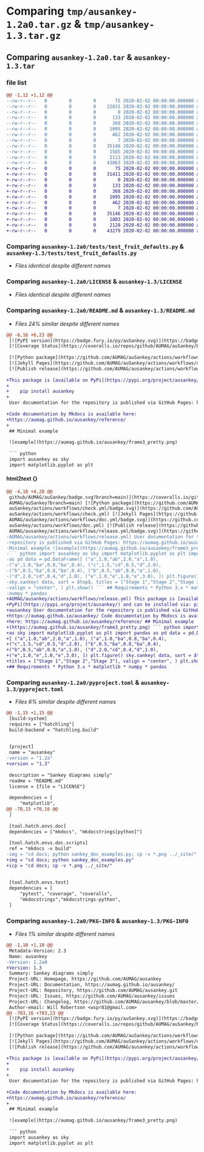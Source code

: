 # Comparing `tmp/ausankey-1.2a0.tar.gz` & `tmp/ausankey-1.3.tar.gz`

## Comparing `ausankey-1.2a0.tar` & `ausankey-1.3.tar`

### file list

```diff
@@ -1,12 +1,12 @@
--rw-r--r--   0        0        0       75 2020-02-02 00:00:00.000000 ausankey-1.2a0/ausankey/__init__.py
--rw-r--r--   0        0        0    22831 2020-02-02 00:00:00.000000 ausankey-1.2a0/ausankey/ausankey.py
--rw-r--r--   0        0        0        0 2020-02-02 00:00:00.000000 ausankey-1.2a0/tests/__init__.py
--rw-r--r--   0        0        0      133 2020-02-02 00:00:00.000000 ausankey-1.2a0/tests/fruit.csv
--rw-r--r--   0        0        0      368 2020-02-02 00:00:00.000000 ausankey-1.2a0/tests/generic_test.py
--rw-r--r--   0        0        0     1095 2020-02-02 00:00:00.000000 ausankey-1.2a0/tests/test_fruit_defaults.py
--rw-r--r--   0        0        0      462 2020-02-02 00:00:00.000000 ausankey-1.2a0/tests/test_fruit_setup.py
--rw-r--r--   0        0        0        7 2020-02-02 00:00:00.000000 ausankey-1.2a0/.gitignore
--rw-r--r--   0        0        0    35146 2020-02-02 00:00:00.000000 ausankey-1.2a0/LICENSE
--rw-r--r--   0        0        0     1585 2020-02-02 00:00:00.000000 ausankey-1.2a0/README.md
--rw-r--r--   0        0        0     2113 2020-02-02 00:00:00.000000 ausankey-1.2a0/pyproject.toml
--rw-r--r--   0        0        0    43063 2020-02-02 00:00:00.000000 ausankey-1.2a0/PKG-INFO
+-rw-r--r--   0        0        0       75 2020-02-02 00:00:00.000000 ausankey-1.3/ausankey/__init__.py
+-rw-r--r--   0        0        0    31411 2020-02-02 00:00:00.000000 ausankey-1.3/ausankey/ausankey.py
+-rw-r--r--   0        0        0        0 2020-02-02 00:00:00.000000 ausankey-1.3/tests/__init__.py
+-rw-r--r--   0        0        0      133 2020-02-02 00:00:00.000000 ausankey-1.3/tests/fruit.csv
+-rw-r--r--   0        0        0      368 2020-02-02 00:00:00.000000 ausankey-1.3/tests/generic_test.py
+-rw-r--r--   0        0        0     1095 2020-02-02 00:00:00.000000 ausankey-1.3/tests/test_fruit_defaults.py
+-rw-r--r--   0        0        0      462 2020-02-02 00:00:00.000000 ausankey-1.3/tests/test_fruit_setup.py
+-rw-r--r--   0        0        0        7 2020-02-02 00:00:00.000000 ausankey-1.3/.gitignore
+-rw-r--r--   0        0        0    35146 2020-02-02 00:00:00.000000 ausankey-1.3/LICENSE
+-rw-r--r--   0        0        0     1803 2020-02-02 00:00:00.000000 ausankey-1.3/README.md
+-rw-r--r--   0        0        0     2128 2020-02-02 00:00:00.000000 ausankey-1.3/pyproject.toml
+-rw-r--r--   0        0        0    43279 2020-02-02 00:00:00.000000 ausankey-1.3/PKG-INFO
```

### Comparing `ausankey-1.2a0/tests/test_fruit_defaults.py` & `ausankey-1.3/tests/test_fruit_defaults.py`

 * *Files identical despite different names*

### Comparing `ausankey-1.2a0/LICENSE` & `ausankey-1.3/LICENSE`

 * *Files identical despite different names*

### Comparing `ausankey-1.2a0/README.md` & `ausankey-1.3/README.md`

 * *Files 24% similar despite different names*

```diff
@@ -6,16 +6,23 @@
 [![PyPI version](https://badge.fury.io/py/auSankey.svg)](https://badge.fury.io/py/auSankey)
 [![Coverage Status](https://coveralls.io/repos/github/AUMAG/auSankey/badge.svg?branch=main)](https://coveralls.io/github/AUMAG/auSankey?branch=main)
 
 [![Python package](https://github.com/AUMAG/auSankey/actions/workflows/check.yml/badge.svg)](https://github.com/AUMAG/auSankey/actions/workflows/check.yml)
 [![Jekyll Pages](https://github.com/AUMAG/auSankey/actions/workflows/doc.yml/badge.svg)](https://github.com/AUMAG/auSankey/actions/workflows/doc.yml)
 [![Publish release](https://github.com/AUMAG/ausankey/actions/workflows/release.yml/badge.svg)](https://github.com/AUMAG/ausankey/actions/workflows/release.yml)
 
+This package is [available on PyPi](https://pypi.org/project/ausankey/) and can be installed via:
+
+    pip install ausankey
+
 User documentation for the repository is published via GitHub Pages: https://aumag.github.io/ausankey/
 
+Code documentation by Mkdocs is available here:
+https://aumag.github.io/ausankey/reference/
+
 ## Minimal example
 
 ![example](https://aumag.github.io/ausankey/frame3_pretty.png)
 
 ``` python
 import ausankey as sky
 import matplotlib.pyplot as plt
```

#### html2text {}

```diff
@@ -4,18 +4,20 @@
 github/AUMAG/auSankey/badge.svg?branch=main)](https://coveralls.io/github/
 AUMAG/auSankey?branch=main) [![Python package](https://github.com/AUMAG/
 auSankey/actions/workflows/check.yml/badge.svg)](https://github.com/AUMAG/
 auSankey/actions/workflows/check.yml) [![Jekyll Pages](https://github.com/
 AUMAG/auSankey/actions/workflows/doc.yml/badge.svg)](https://github.com/AUMAG/
 auSankey/actions/workflows/doc.yml) [![Publish release](https://github.com/
 AUMAG/ausankey/actions/workflows/release.yml/badge.svg)](https://github.com/
-AUMAG/ausankey/actions/workflows/release.yml) User documentation for the
-repository is published via GitHub Pages: https://aumag.github.io/ausankey/ ##
-Minimal example ![example](https://aumag.github.io/ausankey/frame3_pretty.png)
-``` python import ausankey as sky import matplotlib.pyplot as plt import pandas
-as pd data = pd.DataFrame([ ("a",1.0,"ab",2.0,"a",1.0),
-("a",1.0,"ba",0.8,"ba",0.4), ("c",1.5,"cd",0.5,"d",2.0),
-("b",0.5,"ba",0.8,"ba",0.4), ("b",0.5,"ab",0.8,"a",1.0),
-("d",2.0,"cd",0.4,"d",1.0), ("e",1.0,"e",1.0,"e",3.0), ]) plt.figure()
-sky.sankey( data, sort = âtopâ, titles = ["Stage 1","Stage 2","Stage 3"],
-valign = "center", ) plt.show() ``` ## Requirements * Python 3.x * matplotlib *
-numpy * pandas
+AUMAG/ausankey/actions/workflows/release.yml) This package is [available on
+PyPi](https://pypi.org/project/ausankey/) and can be installed via: pip install
+ausankey User documentation for the repository is published via GitHub Pages:
+https://aumag.github.io/ausankey/ Code documentation by Mkdocs is available
+here: https://aumag.github.io/ausankey/reference/ ## Minimal example ![example]
+(https://aumag.github.io/ausankey/frame3_pretty.png) ``` python import ausankey
+as sky import matplotlib.pyplot as plt import pandas as pd data = pd.DataFrame(
+[ ("a",1.0,"ab",2.0,"a",1.0), ("a",1.0,"ba",0.8,"ba",0.4),
+("c",1.5,"cd",0.5,"d",2.0), ("b",0.5,"ba",0.8,"ba",0.4),
+("b",0.5,"ab",0.8,"a",1.0), ("d",2.0,"cd",0.4,"d",1.0),
+("e",1.0,"e",1.0,"e",3.0), ]) plt.figure() sky.sankey( data, sort = âtopâ,
+titles = ["Stage 1","Stage 2","Stage 3"], valign = "center", ) plt.show() ```
+## Requirements * Python 3.x * matplotlib * numpy * pandas
```

### Comparing `ausankey-1.2a0/pyproject.toml` & `ausankey-1.3/pyproject.toml`

 * *Files 6% similar despite different names*

```diff
@@ -1,15 +1,15 @@
 [build-system]
 requires = ["hatchling"]
 build-backend = "hatchling.build"
 
 
 [project]
 name = "ausankey"
-version = "1.2a"
+version = "1.3"
 
 description = "Sankey diagrams simply"
 readme = "README.md"
 license = {file = "LICENSE"}
 
 dependencies = [
     "matplotlib",
@@ -70,15 +70,16 @@
 ]
 
 [tool.hatch.envs.doc]
 dependencies = ["mkdocs", "mkdocstrings[python]"]
 
 [tool.hatch.envs.doc.scripts]
 ref = "mkdocs -v build"
-img = "cd docs; python sankey_doc_examples.py; cp -v *.png ../_site/"
+img = "cd docs; python sankey_doc_examples.py"
+icp = "cd docs; cp -v *.png ../_site/"
 
 
 [tool.hatch.envs.test]
 dependencies = [
     "pytest", "coverage", "coveralls",
     "mkdocstrings","mkdocstrings-python",
 ]
```

### Comparing `ausankey-1.2a0/PKG-INFO` & `ausankey-1.3/PKG-INFO`

 * *Files 1% similar despite different names*

```diff
@@ -1,10 +1,10 @@
 Metadata-Version: 2.3
 Name: ausankey
-Version: 1.2a0
+Version: 1.3
 Summary: Sankey diagrams simply
 Project-URL: Homepage, https://github.com/AUMAG/ausankey
 Project-URL: Documentation, https://aumag.github.io/ausankey/
 Project-URL: Repository, https://github.com/AUMAG/ausankey.git
 Project-URL: Issues, https://github.com/AUMAG/ausankey/issues
 Project-URL: Changelog, https://github.com/AUMAG/ausankey/blob/master/CHANGELOG.md
 Author-email: Will Robertson <wspr81@gmail.com>
@@ -703,16 +703,23 @@
 [![PyPI version](https://badge.fury.io/py/auSankey.svg)](https://badge.fury.io/py/auSankey)
 [![Coverage Status](https://coveralls.io/repos/github/AUMAG/auSankey/badge.svg?branch=main)](https://coveralls.io/github/AUMAG/auSankey?branch=main)
 
 [![Python package](https://github.com/AUMAG/auSankey/actions/workflows/check.yml/badge.svg)](https://github.com/AUMAG/auSankey/actions/workflows/check.yml)
 [![Jekyll Pages](https://github.com/AUMAG/auSankey/actions/workflows/doc.yml/badge.svg)](https://github.com/AUMAG/auSankey/actions/workflows/doc.yml)
 [![Publish release](https://github.com/AUMAG/ausankey/actions/workflows/release.yml/badge.svg)](https://github.com/AUMAG/ausankey/actions/workflows/release.yml)
 
+This package is [available on PyPi](https://pypi.org/project/ausankey/) and can be installed via:
+
+    pip install ausankey
+
 User documentation for the repository is published via GitHub Pages: https://aumag.github.io/ausankey/
 
+Code documentation by Mkdocs is available here:
+https://aumag.github.io/ausankey/reference/
+
 ## Minimal example
 
 ![example](https://aumag.github.io/ausankey/frame3_pretty.png)
 
 ``` python
 import ausankey as sky
 import matplotlib.pyplot as plt
```


